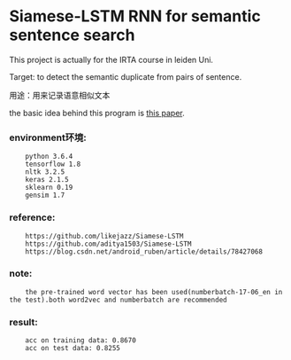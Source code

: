 Siamese-LSTM RNN for semantic sentence search
==== 

This project is actually for the IRTA course in leiden Uni.



Target:
    to detect the semantic duplicate from pairs of sentence.
    
用途：用来记录语意相似文本


the basic idea behind this program is [this paper](http://www.mit.edu/~jonasm/info/MuellerThyagarajan_AAAI16.pdf).

### environment环境:
```
    python 3.6.4
    tensorflow 1.8
    nltk 3.2.5
    keras 2.1.5
    sklearn 0.19
    gensim 1.7

```

### reference:
```
    https://github.com/likejazz/Siamese-LSTM
    https://github.com/aditya1503/Siamese-LSTM
    https://blog.csdn.net/android_ruben/article/details/78427068
```

### note:
```
    the pre-trained word vector has been used(numberbatch-17-06_en in the test).both word2vec and numberbatch are recommended
```


### result:
```
    acc on training data: 0.8670
    acc on test data: 0.8255
```